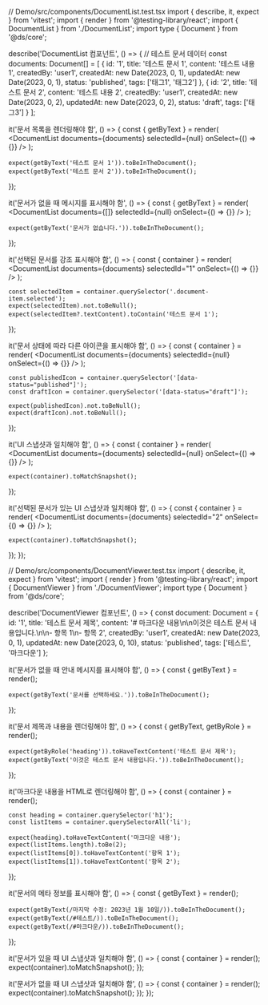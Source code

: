 // Demo/src/components/DocumentList.test.tsx
import { describe, it, expect } from 'vitest';
import { render } from '@testing-library/react';
import { DocumentList } from './DocumentList';
import type { Document } from '@ds/core';

describe('DocumentList 컴포넌트', () => {
// 테스트 문서 데이터
const documents: Document[] = [
{
id: '1',
title: '테스트 문서 1',
content: '테스트 내용 1',
createdBy: 'user1',
createdAt: new Date(2023, 0, 1),
updatedAt: new Date(2023, 0, 1),
status: 'published',
tags: ['태그1', '태그2']
},
{
id: '2',
title: '테스트 문서 2',
content: '테스트 내용 2',
createdBy: 'user1',
createdAt: new Date(2023, 0, 2),
updatedAt: new Date(2023, 0, 2),
status: 'draft',
tags: ['태그3']
}
];

it('문서 목록을 렌더링해야 함', () => {
const { getByText } = render(
<DocumentList
documents={documents}
selectedId={null}
onSelect={() => {}}
/>
);

    expect(getByText('테스트 문서 1')).toBeInTheDocument();
    expect(getByText('테스트 문서 2')).toBeInTheDocument();
});

it('문서가 없을 때 메시지를 표시해야 함', () => {
const { getByText } = render(
<DocumentList
documents={[]}
selectedId={null}
onSelect={() => {}}
/>
);

    expect(getByText('문서가 없습니다.')).toBeInTheDocument();
});

it('선택된 문서를 강조 표시해야 함', () => {
const { container } = render(
<DocumentList
documents={documents}
selectedId="1"
onSelect={() => {}}
/>
);

    const selectedItem = container.querySelector('.document-item.selected');
    expect(selectedItem).not.toBeNull();
    expect(selectedItem?.textContent).toContain('테스트 문서 1');
});

it('문서 상태에 따라 다른 아이콘을 표시해야 함', () => {
const { container } = render(
<DocumentList
documents={documents}
selectedId={null}
onSelect={() => {}}
/>
);

    const publishedIcon = container.querySelector('[data-status="published"]');
    const draftIcon = container.querySelector('[data-status="draft"]');
    
    expect(publishedIcon).not.toBeNull();
    expect(draftIcon).not.toBeNull();
});

it('UI 스냅샷과 일치해야 함', () => {
const { container } = render(
<DocumentList
documents={documents}
selectedId={null}
onSelect={() => {}}
/>
);

    expect(container).toMatchSnapshot();
});

it('선택된 문서가 있는 UI 스냅샷과 일치해야 함', () => {
const { container } = render(
<DocumentList
documents={documents}
selectedId="2"
onSelect={() => {}}
/>
);

    expect(container).toMatchSnapshot();
});
});

// Demo/src/components/DocumentViewer.test.tsx
import { describe, it, expect } from 'vitest';
import { render } from '@testing-library/react';
import { DocumentViewer } from './DocumentViewer';
import type { Document } from '@ds/core';

describe('DocumentViewer 컴포넌트', () => {
const document: Document = {
id: '1',
title: '테스트 문서 제목',
content: '# 마크다운 내용\n\n이것은 테스트 문서 내용입니다.\n\n- 항목 1\n- 항목 2',
createdBy: 'user1',
createdAt: new Date(2023, 0, 1),
updatedAt: new Date(2023, 0, 10),
status: 'published',
tags: ['테스트', '마크다운']
};

it('문서가 없을 때 안내 메시지를 표시해야 함', () => {
const { getByText } = render(<DocumentViewer document={null} />);

    expect(getByText('문서를 선택하세요.')).toBeInTheDocument();
});

it('문서 제목과 내용을 렌더링해야 함', () => {
const { getByText, getByRole } = render(<DocumentViewer document={document} />);

    expect(getByRole('heading')).toHaveTextContent('테스트 문서 제목');
    expect(getByText('이것은 테스트 문서 내용입니다.')).toBeInTheDocument();
});

it('마크다운 내용을 HTML로 렌더링해야 함', () => {
const { container } = render(<DocumentViewer document={document} />);

    const heading = container.querySelector('h1');
    const listItems = container.querySelectorAll('li');
    
    expect(heading).toHaveTextContent('마크다운 내용');
    expect(listItems.length).toBe(2);
    expect(listItems[0]).toHaveTextContent('항목 1');
    expect(listItems[1]).toHaveTextContent('항목 2');
});

it('문서의 메타 정보를 표시해야 함', () => {
const { getByText } = render(<DocumentViewer document={document} />);

    expect(getByText(/마지막 수정: 2023년 1월 10일/)).toBeInTheDocument();
    expect(getByText(/#테스트/)).toBeInTheDocument();
    expect(getByText(/#마크다운/)).toBeInTheDocument();
});

it('문서가 있을 때 UI 스냅샷과 일치해야 함', () => {
const { container } = render(<DocumentViewer document={document} />);
expect(container).toMatchSnapshot();
});

it('문서가 없을 때 UI 스냅샷과 일치해야 함', () => {
const { container } = render(<DocumentViewer document={null} />);
expect(container).toMatchSnapshot();
});
});